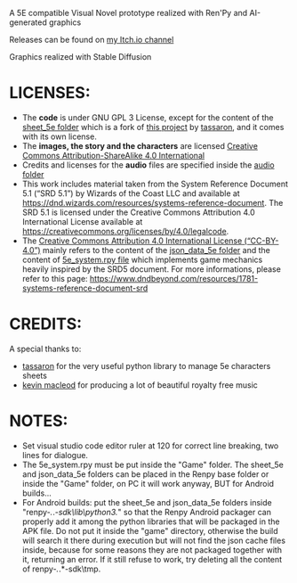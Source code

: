 A 5E compatible Visual Novel prototype realized with Ren'Py and AI-generated graphics

Releases can be found on [my Itch.io channel](https://sprintingkiwi.itch.io/)

Graphics realized with Stable Diffusion

# LICENSES:
* The **code** is under GNU GPL 3 License, except for the content of the [sheet_5e folder](sheet_5e/) which is a fork of [this project](https://github.com/tassaron/dnd-character) by [tassaron](https://github.com/tassaron), and it comes with its own license.
* The **images, the story and the characters** are licensed [Creative Commons Attribution-ShareAlike 4.0 International](https://creativecommons.org/licenses/by-sa/4.0/)
* Credits and licenses for the **audio** files are specified inside the [audio folder](game/audio/)
* This work includes material taken from the System Reference Document 5.1 (“SRD 5.1”) by Wizards of the Coast LLC and available at https://dnd.wizards.com/resources/systems-reference-document. The SRD 5.1 is licensed under the Creative Commons Attribution 4.0 International License available at https://creativecommons.org/licenses/by/4.0/legalcode.
* The [Creative Commons Attribution 4.0 International License (“CC-BY-4.0”)](SRD_CC_v5.1.pdf) mainly refers to the content of the [json_data_5e folder](json_data_5e/) and the content of [5e_system.rpy file](game/5e_system.rpy) which implements game mechanics heavily inspired by the SRD5 document. For more informations, please refer to this page: https://www.dndbeyond.com/resources/1781-systems-reference-document-srd

# CREDITS:
A special thanks to:
* [tassaron](https://github.com/tassaron) for the very useful python library to manage 5e characters sheets
* [kevin macleod](https://incompetech.com/music/royalty-free/music.html) for producing a lot of beautiful royalty free music

# NOTES:
* Set visual studio code editor ruler at 120 for correct line breaking, two lines for dialogue.
* The 5e_system.rpy must be put inside the "Game" folder. The sheet_5e and json_data_5e folders can be placed in the Renpy base folder or inside the "Game" folder, on PC it will work anyway, BUT for Android builds...
* For Android builds: put the sheet_5e and json_data_5e folders inside "renpy-*.*.*-sdk\lib\python3.*" so that the Renpy Android packager can properly add it among the python libraries that will be packaged in the APK file. Do not put it inside the "game" directory, otherwise the build will search it there during execution but will not find the json cache files inside, because for some reasons they are not packaged together with it, returning an error. If it still refuse to work, try deleting all the content of renpy-*.*.*-sdk\tmp.
